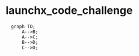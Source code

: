 # launchx_code_challenge

```mermaid
  graph TD;
      A-->B;
      A-->C;
      B-->D;
      C-->D;
```
